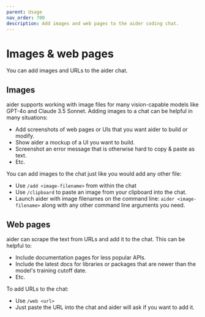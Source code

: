 ```yaml
---
parent: Usage
nav_order: 700
description: Add images and web pages to the aider coding chat.
---
```


# Images & web pages

You can add images and URLs to the aider chat.

## Images

aider supports working with image files for many vision-capable models
like GPT-4o and Claude 3.5 Sonnet.
Adding images to a chat can be helpful in many situations:

- Add screenshots of web pages or UIs that you want aider to build or modify.
- Show aider a mockup of a UI you want to build.
- Screenshot an error message that is otherwise hard to copy & paste as text.
- Etc.

You can add images to the chat just like you would
add any other file:

- Use `/add <image-filename>` from within the chat
- Use `/clipboard` to paste an image from your clipboard into the chat.
- Launch aider with image filenames on the command line: `aider <image-filename>` along with any other command line arguments you need.

## Web pages

aider can scrape the text from URLs and add it to the chat.
This can be helpful to:

- Include documentation pages for less popular APIs.
- Include the latest docs for libraries or packages that are newer than the model's training cutoff date.
- Etc.

To add URLs to the chat:

- Use `/web <url>`
- Just paste the URL into the chat and aider will ask if you want to add it.


